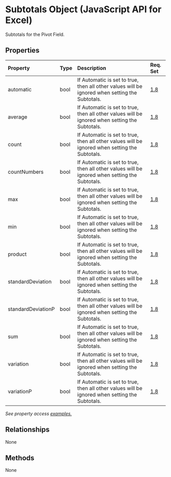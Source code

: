 # Subtotals Object (JavaScript API for Excel)

Subtotals for the Pivot Field.

## Properties

| Property	   | Type	|Description| Req. Set|
|:---------------|:--------|:----------|:----|
|automatic|bool|If Automatic is set to true, then all other values will be ignored when setting the Subtotals.|[1.8](../requirement-sets/excel-api-requirement-sets.md)|
|average|bool|If Automatic is set to true, then all other values will be ignored when setting the Subtotals.|[1.8](../requirement-sets/excel-api-requirement-sets.md)|
|count|bool|If Automatic is set to true, then all other values will be ignored when setting the Subtotals.|[1.8](../requirement-sets/excel-api-requirement-sets.md)|
|countNumbers|bool|If Automatic is set to true, then all other values will be ignored when setting the Subtotals.|[1.8](../requirement-sets/excel-api-requirement-sets.md)|
|max|bool|If Automatic is set to true, then all other values will be ignored when setting the Subtotals.|[1.8](../requirement-sets/excel-api-requirement-sets.md)|
|min|bool|If Automatic is set to true, then all other values will be ignored when setting the Subtotals.|[1.8](../requirement-sets/excel-api-requirement-sets.md)|
|product|bool|If Automatic is set to true, then all other values will be ignored when setting the Subtotals.|[1.8](../requirement-sets/excel-api-requirement-sets.md)|
|standardDeviation|bool|If Automatic is set to true, then all other values will be ignored when setting the Subtotals.|[1.8](../requirement-sets/excel-api-requirement-sets.md)|
|standardDeviationP|bool|If Automatic is set to true, then all other values will be ignored when setting the Subtotals.|[1.8](../requirement-sets/excel-api-requirement-sets.md)|
|sum|bool|If Automatic is set to true, then all other values will be ignored when setting the Subtotals.|[1.8](../requirement-sets/excel-api-requirement-sets.md)|
|variation|bool|If Automatic is set to true, then all other values will be ignored when setting the Subtotals.|[1.8](../requirement-sets/excel-api-requirement-sets.md)|
|variationP|bool|If Automatic is set to true, then all other values will be ignored when setting the Subtotals.|[1.8](../requirement-sets/excel-api-requirement-sets.md)|

_See property access [examples.](#property-access-examples)_

## Relationships
None


## Methods
None

